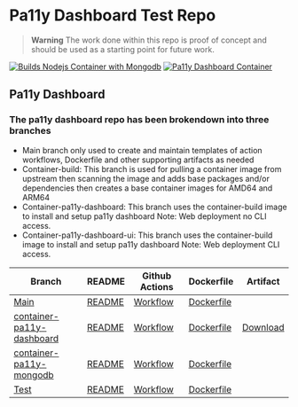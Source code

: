 # Pa11y Dashboard Test Repo

> **Warning**
> The work done within this repo is proof of concept and should be used as a starting point for future work.

[![Builds Nodejs Container with Mongodb](https://github.com/nateprice18f/container-pa11y-test/actions/workflows/container-build.yml/badge.svg)](https://github.com/nateprice18f/container-pa11y-test/actions/workflows/container-build.yml) 
[![Pa11y Dashboard Container](https://github.com/nateprice18f/container-pa11y-test/actions/workflows/cotainer-pa11y-dashboard.yml/badge.svg?branch=container-pa11y-dashboard)](https://github.com/nateprice18f/container-pa11y-test/actions/workflows/cotainer-pa11y-dashboard.yml)

## Pa11y Dashboard 
### The pa11y dashboard repo has been brokendown into three branches
- Main branch only used to create and maintain templates of action workflows, Dockerfile and other supporting artifacts as needed 
- Container-build: This branch is used for pulling a container image from upstream then scanning the image and adds base packages and/or dependencies then creates a base container images for AMD64 and ARM64  
- Container-pa11y-dashboard: This branch uses the container-build image to install and setup pa11y dashboard Note: Web deployment no CLI access.
- Container-pa11y-dashboard-ui: This branch uses the container-build image to install and setup pa11y dashboard Note: Web deployment CLI access.

| Branch | README | Github Actions | Dockerfile | Artifact |
| ------ | ------ | ------ | ------ | ------ |
| [Main](https://github.com/nateprice18f/container-pa11y-test) | [README](https://github.com/nateprice18f/container-pa11y-test/blob/main/README.md) | [Workflow](https://github.com/nateprice18f/container-pa11y-test/blob/main/.github/workflows/template.yml) | [Dockerfile](https://github.com/nateprice18f/container-pa11y-test/blob/main/Dockerfile) |
| [container-pa11y-dashboard](https://github.com/nateprice18f/container-pa11y-test/tree/container-pa11y-dashboard) | [README](https://github.com/nateprice18f/container-pa11y-test/blob/container-pa11y-dashboard/README.md) | [Workflow](https://github.com/nateprice18f/container-pa11y-test/blob/container-pa11y-dashboard/.github/workflows/cotainer-pa11y-dashboard.yml) | [Dockerfile](https://github.com/nateprice18f/container-pa11y-test/blob/container-pa11y-dashboard/Dockerfile) | [Download]() |
| [container-pa11y-mongodb](https://github.com/nateprice18f/container-pa11y-test/tree/container-pa11y-mongodb) | [README](https://github.com/nateprice18f/container-pa11y-test/blob/container-pa11y-mongodb/README.md) | [Workflow](https://github.com/nateprice18f/container-pa11y-test/blob/container-pa11y-mongodb/.github/workflows/container-pa11y-mongodb.yml) | [Dockerfile](https://github.com/nateprice18f/container-pa11y-test/blob/container-pa11y-mongodb/Dockerfile) |
| [Test]() | [README](https://breakdance.github.io/breakdance/) | [Workflow]() | [Dockerfile]() |
